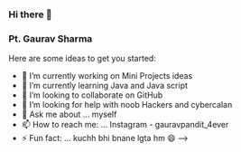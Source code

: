 ### Hi there 👋
### Pt. Gaurav Sharma



Here are some ideas to get you started:

- 🔭 I’m currently working on Mini Projects ideas 
- 🌱 I’m currently learning Java and Java script
- 👯 I’m looking to collaborate on GitHub
- 🤔 I’m looking for help with noob Hackers and cybercalan
- 💬 Ask me about ... myself
- 📫 How to reach me: ... Instagram - gauravpandit_4ever
- ⚡ Fun fact: ... kuchh bhi bnane lgta hm 😄
-->
